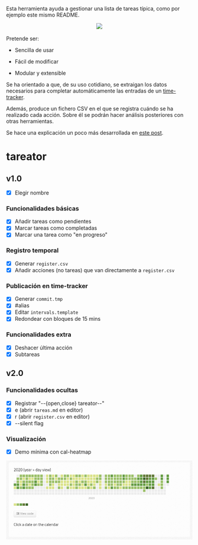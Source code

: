 Esta herramienta ayuda a gestionar una lista de tareas típica, como por ejemplo este mismo README.

<p align="center"><a href="https://asciinema.org/a/360282" target="_blank"><img src="https://asciinema.org/a/360282.svg" /></a></p>

Pretende ser:

- Sencilla de usar

- Fácil de modificar

- Modular y extensible

Se ha orientado a que, de su uso cotidiano, se extraigan los datos necesarios para completar automáticamente las entradas de un [time-tracker](https://en.wikipedia.org/wiki/Time-tracking_software).

Además, produce un fichero CSV en el que se registra cuándo se ha realizado cada acción. Sobre él se podrán hacer análisis posteriores con otras herramientas.

Se hace una explicación un poco más desarrollada en [este post](https://jartigag.xyz/tareator).

# tareator

## v1.0
- [x] Elegir nombre

### Funcionalidades básicas
- [x] Añadir tareas como pendientes
- [x] Marcar tareas como completadas
- [x] Marcar una tarea como "en progreso"

### Registro temporal
- [x] Generar `register.csv`
- [x] Añadir acciones (no tareas) que van directamente a `register.csv`

### Publicación en time-tracker
- [x] Generar `commit.tmp`
- [x] #alias
- [x] Editar `intervals.template`
- [x] Redondear con bloques de 15 mins

### Funcionalidades extra
- [x] Deshacer última acción
- [x] Subtareas

## v2.0

### Funcionalidades ocultas
- [x] Registrar "--{open,close} tareator--"
- [x] e (abrir `tareas.md` en editor)
- [x] r (abrir `register.csv` en editor)
- [x] --silent flag

### Visualización
- [x] Demo mínima con cal-heatmap

![](screenshot.png)
